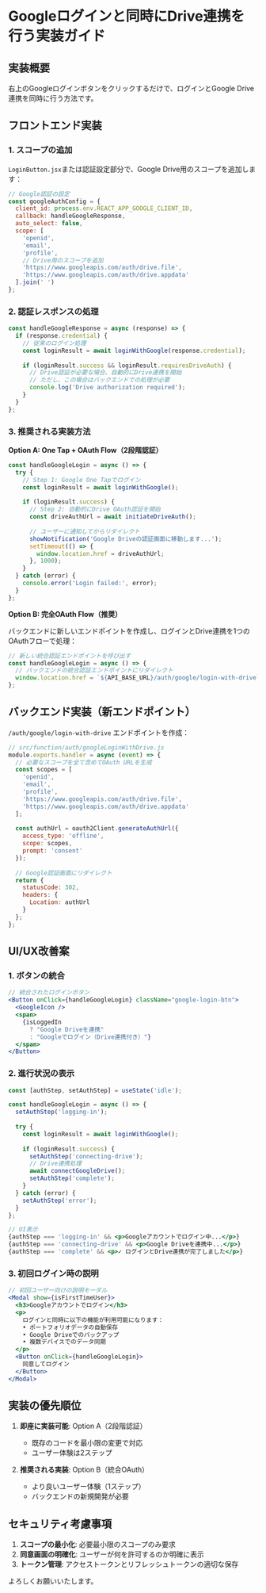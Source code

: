 # Googleログインと同時にDrive連携を行う実装ガイド

## 実装概要

右上のGoogleログインボタンをクリックするだけで、ログインとGoogle Drive連携を同時に行う方法です。

## フロントエンド実装

### 1. スコープの追加

`LoginButton.jsx`または認証設定部分で、Google Drive用のスコープを追加します：

```javascript
// Google認証の設定
const googleAuthConfig = {
  client_id: process.env.REACT_APP_GOOGLE_CLIENT_ID,
  callback: handleGoogleResponse,
  auto_select: false,
  scope: [
    'openid',
    'email', 
    'profile',
    // Drive用のスコープを追加
    'https://www.googleapis.com/auth/drive.file',
    'https://www.googleapis.com/auth/drive.appdata'
  ].join(' ')
};
```

### 2. 認証レスポンスの処理

```javascript
const handleGoogleResponse = async (response) => {
  if (response.credential) {
    // 従来のログイン処理
    const loginResult = await loginWithGoogle(response.credential);
    
    if (loginResult.success && loginResult.requiresDriveAuth) {
      // Drive認証が必要な場合、自動的にDrive連携を開始
      // ただし、この場合はバックエンドでの処理が必要
      console.log('Drive authorization required');
    }
  }
};
```

### 3. 推奨される実装方法

**Option A: One Tap + OAuth Flow（2段階認証）**

```javascript
const handleGoogleLogin = async () => {
  try {
    // Step 1: Google One Tapでログイン
    const loginResult = await loginWithGoogle();
    
    if (loginResult.success) {
      // Step 2: 自動的にDrive OAuth認証を開始
      const driveAuthUrl = await initiateDriveAuth();
      
      // ユーザーに通知してからリダイレクト
      showNotification('Google Driveの認証画面に移動します...');
      setTimeout(() => {
        window.location.href = driveAuthUrl;
      }, 1000);
    }
  } catch (error) {
    console.error('Login failed:', error);
  }
};
```

**Option B: 完全OAuth Flow（推奨）**

バックエンドに新しいエンドポイントを作成し、ログインとDrive連携を1つのOAuthフローで処理：

```javascript
// 新しい統合認証エンドポイントを呼び出す
const handleGoogleLogin = async () => {
  // バックエンドの統合認証エンドポイントにリダイレクト
  window.location.href = `${API_BASE_URL}/auth/google/login-with-drive`;
};
```

## バックエンド実装（新エンドポイント）

`/auth/google/login-with-drive` エンドポイントを作成：

```javascript
// src/function/auth/googleLoginWithDrive.js
module.exports.handler = async (event) => {
  // 必要なスコープを全て含めてOAuth URLを生成
  const scopes = [
    'openid',
    'email',
    'profile',
    'https://www.googleapis.com/auth/drive.file',
    'https://www.googleapis.com/auth/drive.appdata'
  ];
  
  const authUrl = oauth2Client.generateAuthUrl({
    access_type: 'offline',
    scope: scopes,
    prompt: 'consent'
  });
  
  // Google認証画面にリダイレクト
  return {
    statusCode: 302,
    headers: {
      Location: authUrl
    }
  };
};
```

## UI/UX改善案

### 1. ボタンの統合

```jsx
// 統合されたログインボタン
<Button onClick={handleGoogleLogin} className="google-login-btn">
  <GoogleIcon />
  <span>
    {isLoggedIn 
      ? "Google Driveを連携" 
      : "Googleでログイン（Drive連携付き）"}
  </span>
</Button>
```

### 2. 進行状況の表示

```jsx
const [authStep, setAuthStep] = useState('idle');

const handleGoogleLogin = async () => {
  setAuthStep('logging-in');
  
  try {
    const loginResult = await loginWithGoogle();
    
    if (loginResult.success) {
      setAuthStep('connecting-drive');
      // Drive連携処理
      await connectGoogleDrive();
      setAuthStep('complete');
    }
  } catch (error) {
    setAuthStep('error');
  }
};

// UI表示
{authStep === 'logging-in' && <p>Googleアカウントでログイン中...</p>}
{authStep === 'connecting-drive' && <p>Google Driveを連携中...</p>}
{authStep === 'complete' && <p>✓ ログインとDrive連携が完了しました</p>}
```

### 3. 初回ログイン時の説明

```jsx
// 初回ユーザー向けの説明モーダル
<Modal show={isFirstTimeUser}>
  <h3>Googleアカウントでログイン</h3>
  <p>
    ログインと同時に以下の機能が利用可能になります：
    • ポートフォリオデータの自動保存
    • Google Driveでのバックアップ
    • 複数デバイスでのデータ同期
  </p>
  <Button onClick={handleGoogleLogin}>
    同意してログイン
  </Button>
</Modal>
```

## 実装の優先順位

1. **即座に実装可能**: Option A（2段階認証）
   - 既存のコードを最小限の変更で対応
   - ユーザー体験は2ステップ

2. **推奨される実装**: Option B（統合OAuth）
   - より良いユーザー体験（1ステップ）
   - バックエンドの新規開発が必要

## セキュリティ考慮事項

1. **スコープの最小化**: 必要最小限のスコープのみ要求
2. **同意画面の明確化**: ユーザーが何を許可するのか明確に表示
3. **トークン管理**: アクセストークンとリフレッシュトークンの適切な保存

よろしくお願いいたします。